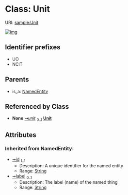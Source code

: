 
# Class: Unit




URI: [sample:Unit](http://w3id.org/ontogpt/environmental-sample/Unit)


[![img](https://yuml.me/diagram/nofunky;dir:TB/class/[Measurement]-%20unit%200..1>[Unit&#124;id(i):string;label(i):string%20%3F],[NamedEntity]^-[Unit],[NamedEntity],[Measurement])](https://yuml.me/diagram/nofunky;dir:TB/class/[Measurement]-%20unit%200..1>[Unit&#124;id(i):string;label(i):string%20%3F],[NamedEntity]^-[Unit],[NamedEntity],[Measurement])

## Identifier prefixes

 * UO
 * NCIT

## Parents

 *  is_a: [NamedEntity](NamedEntity.md)

## Referenced by Class

 *  **None** *[➞unit](measurement__unit.md)*  <sub>0..1</sub>  **[Unit](Unit.md)**

## Attributes


### Inherited from NamedEntity:

 * [➞id](namedEntity__id.md)  <sub>1..1</sub>
     * Description: A unique identifier for the named entity
     * Range: [String](types/String.md)
 * [➞label](namedEntity__label.md)  <sub>0..1</sub>
     * Description: The label (name) of the named thing
     * Range: [String](types/String.md)
